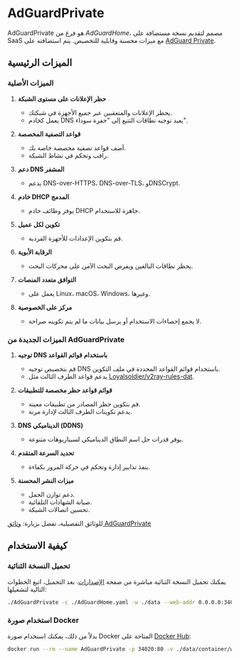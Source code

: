 # AdGuardPrivate

AdGuardPrivate هو فرع من _AdGuardHome_، مصمم لتقديم نسخة مستضافة على SaaS مع ميزات محسنة وقابلية للتخصيص. يتم استضافته على [AdGuard Private](https://adguardprivate.com).

## الميزات الرئيسية

### الميزات الأصلية

1. **حظر الإعلانات على مستوى الشبكة**

   - يحظر الإعلانات والمتعقبين عبر جميع الأجهزة في شبكتك.
   - يعمل كخادم DNS يعيد توجيه نطاقات التتبع إلى "حفرة سوداء".

2. **قواعد التصفية المخصصة**

   - أضف قواعد تصفية مخصصة خاصة بك.
   - راقب وتحكم في نشاط الشبكة.

3. **دعم DNS المشفر**

   - يدعم DNS-over-HTTPS، DNS-over-TLS، وDNSCrypt.

4. **خادم DHCP المدمج**

   - يوفر وظائف خادم DHCP جاهزة للاستخدام.

5. **تكوين لكل عميل**

   - قم بتكوين الإعدادات للأجهزة الفردية.

6. **الرقابة الأبوية**

   - يحظر نطاقات البالغين ويفرض البحث الآمن على محركات البحث.

7. **التوافق متعدد المنصات**

   - يعمل على Linux، macOS، Windows، وغيرها.

8. **مركز على الخصوصية**
   - لا يجمع إحصاءات الاستخدام أو يرسل بيانات ما لم يتم تكوينه صراحة.

### الميزات الجديدة من AdGuardPrivate

1. **توجيه DNS باستخدام قوائم القواعد**

   - قم بتخصيص توجيه DNS باستخدام قوائم القواعد المحددة في ملف التكوين.
   - يدعم قواعد الطرف الثالث مثل [Loyalsoldier/v2ray-rules-dat](https://github.com/Loyalsoldier/v2ray-rules-dat).

2. **قوائم قواعد حظر مخصصة للتطبيقات**

   - قم بتكوين حظر المصادر من تطبيقات معينة.
   - يدعم تكوينات الطرف الثالث لإدارة مرنة.

3. **DNS الديناميكي (DDNS)**

   - يوفر قدرات حل اسم النطاق الديناميكي لسيناريوهات متنوعة.

4. **تحديد السرعة المتقدم**

   - ينفذ تدابير إدارة وتحكم في حركة المرور بكفاءة.

5. **ميزات النشر المحسنة**
   - دعم توازن الحمل.
   - صيانة الشهادات التلقائية.
   - تحسين اتصالات الشبكة.

للوثائق التفصيلية، تفضل بزيارة: [وثائق AdGuardPrivate](https://adguardprivate.com/docs/)

## كيفية الاستخدام

### تحميل النسخة الثنائية

يمكنك تحميل النسخة الثنائية مباشرة من صفحة [الإصدارات](https://github.com/AdGuardPrivate/AdGuardPrivate/releases). بعد التحميل، اتبع الخطوات التالية لتشغيلها:

```bash
./AdGuardPrivate -c ./AdGuardHome.yaml -w ./data --web-addr 0.0.0.0:34020 --local-frontend --no-check-update --verbose
```

### استخدام صورة Docker

بدلاً من ذلك، يمكنك استخدام صورة Docker المتاحة على [Docker Hub](https://hub.docker.com/repository/docker/adguardprivate/adguardprivate):

```bash
docker run --rm --name AdGuardPrivate -p 34020:80 -v ./data/container/work:/opt/adguardhome/work -v ./data/container/conf:/opt/adguardhome/conf adguardprivate/adguardprivate:latest
```